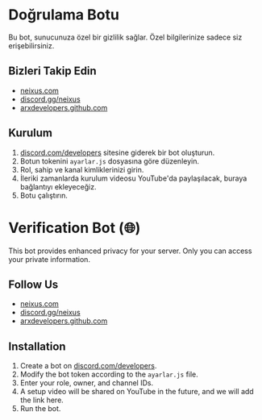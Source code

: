# Doğrulama Botu

Bu bot, sunucunuza özel bir gizlilik sağlar. Özel bilgilerinize sadece siz erişebilirsiniz.

## Bizleri Takip Edin

- [neixus.com](https://neixus.com)
- [discord.gg/neixus](https://discord.gg/neixus)
- [arxdevelopers.github.com](https://arxdevelopers.github.com)

## Kurulum

1. [discord.com/developers](https://discord.com/developers) sitesine giderek bir bot oluşturun.
2. Botun tokenini `ayarlar.js` dosyasına göre düzenleyin.
3. Rol, sahip ve kanal kimliklerinizi girin.
4. İleriki zamanlarda kurulum videosu YouTube'da paylaşılacak, buraya bağlantıyı ekleyeceğiz.
5. Botu çalıştırın.


# Verification Bot (🌐)

This bot provides enhanced privacy for your server. Only you can access your private information.

## Follow Us

- [neixus.com](https://neixus.com)
- [discord.gg/neixus](https://discord.gg/neixus)
- [arxdevelopers.github.com](https://arxdevelopers.github.com)

## Installation

1. Create a bot on [discord.com/developers](https://discord.com/developers).
2. Modify the bot token according to the `ayarlar.js` file.
3. Enter your role, owner, and channel IDs.
4. A setup video will be shared on YouTube in the future, and we will add the link here.
5. Run the bot.

